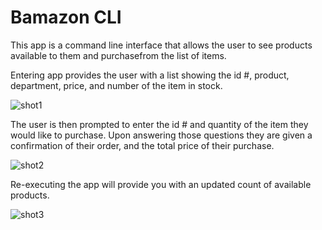 # Bamazon CLI

This app is a command line interface that allows the user to see products available to them and purchasefrom the list of items.

Entering app provides the user with a list showing the id #, product, department, price, and number of the item in stock.

![shot1](https://user-images.githubusercontent.com/51932757/62432638-d4398a80-b6fe-11e9-98dc-432b4f9147c8.png)

The user is then prompted to enter the id # and quantity of the item they would like to purchase. Upon answering those questions they are given a confirmation of their order, and the total price of their purchase.

![shot2](https://user-images.githubusercontent.com/51932757/62432731-47430100-b6ff-11e9-8077-fc3bc5056e04.png)

Re-executing the app will provide you with an updated count of available products.

![shot3](https://user-images.githubusercontent.com/51932757/62432788-8e30f680-b6ff-11e9-8506-cac50151d225.png)
